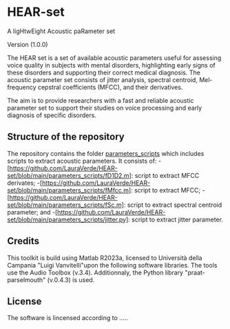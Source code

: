 # HEAR-set
A ligHtwEight Acoustic paRameter set 

Version (1.0.0)

The HEAR set is a set of available acoustic parameters useful for assessing voice quality in subjects with mental disorders, highlighting early signs of these disorders and supporting their correct medical diagnosis. The acoustic parameter set consists of jitter analysis, spectral centroid, Mel-frequency cepstral coefficients (MFCC), and their derivatives. 

The aim is to provide researchers with a fast and reliable acoustic parameter set to support their studies on voice processing and early diagnosis of specific disorders.


## Structure of the repository

The repository contains the folder [parameters_scripts](https://github.com/LauraVerde/HEAR-set/tree/main/parameters_scripts) which includes scripts to extract acoustic parameters. It consists of:
-[https://github.com/LauraVerde/HEAR-set/blob/main/parameters_scripts/fD1D2.m]: script to extract MFCC derivates;
-[https://github.com/LauraVerde/HEAR-set/blob/main/parameters_scripts/fMfcc.m]: script to extract MFCC;
-[https://github.com/LauraVerde/HEAR-set/blob/main/parameters_scripts/fSc.m]: script to extract spectral centroid parameter; and
-[https://github.com/LauraVerde/HEAR-set/blob/main/parameters_scripts/jitter.py]: script to extract jitter parameter.



## Credits

This toolkit is build using Matlab R2023a, licensed to Università della Campania "Luigi Vanvitelli"upon the following software libraries. The tools use the Audio Toolbox (v.3.4).
Additionnaly, the Python library "praat-parselmouth" (v.0.4.3) is used.


## License

The software is lincensed according to .....
